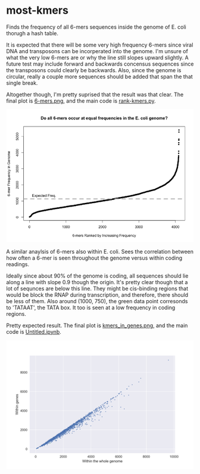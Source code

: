 # most-kmers

Finds the frequency of all 6-mers sequences inside the genome of E. coli thorugh a hash table.

It is expected that there will be some very high frequency 6-mers since viral DNA and transposons can be incorperated into the genome. I'm unsure of what the very low 6-mers are or why the line still slopes upward slightly. A future test may include forward and backwards concensus sequences since the transposons could clearly be backwards. Also, since the genome is circular, really a couple more sequences should be added that span the that single break.

Altogether though, I'm pretty suprised that the result was that clear. The final plot is [6-mers.png](6-mers.png), and the main code is [rank-kmers.py](rank-kmers.py).

![6-mers.png](6-mers.png)

A similar anaylsis of 6-mers also within E. coli. Sees the correlation between how often a 6-mer is seen throughout the genome versus within coding readings.

Ideally since about 90% of the genome is coding, all sequences should lie along a line with slope 0.9 though the origin. It's pretty clear though that a lot of sequnces are below this line. They might be cis-binding regions that would be block the RNAP during transcription, and therefore, there should be less of them. Also around (1000, 750), the green data point corresonds to 'TATAAT', the TATA box. It too is seen at a low frequency in coding regions.

Pretty expected result. The final plot is [kmers_in_genes.png](kmers_in_genes.png), and the main code is [Untitled.ipynb](Untitled.ipynb).

![kmers_in_genes.png](kmers_in_genes.png)
